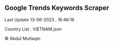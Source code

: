 

## Google Trends Keywords Scraper 
 
Last Update 13-06-2023 , 16:46:16

Country List :
VIETNAM.json



© Abdul Muttaqin 
